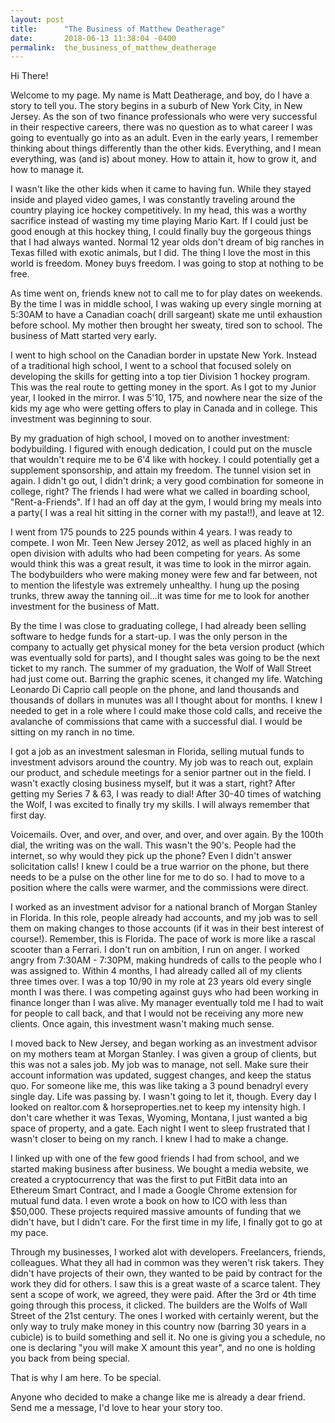 ```yaml
---
layout: post
title:      "The Business of Matthew Deatherage"
date:       2018-06-13 11:38:04 -0400
permalink:  the_business_of_matthew_deatherage
---
```



Hi There!

Welcome to my page. My name is Matt Deatherage, and boy, do I have a story to tell you. The story begins in a suburb of New York City, in New Jersey. As the son of two finance professionals who were very successful in their respective careers, there was no question as to what career I was going to eventually go into as an adult. Even in the early years,  I remember thinking about things differently than the other kids. Everything, and I mean everything, was (and is) about money. How to attain it, how to grow it, and how to manage it. 

I wasn't like the other kids when it came to having fun. While they stayed inside and played video games, I was constantly traveling around the country playing ice hockey competitively. In my head, this was a worthy sacrifice instead of wasting my time playing Mario Kart. If I could just be good enough at this hockey thing, I could finally buy the gorgeous things that I had always wanted. Normal 12 year olds don't dream of big ranches in Texas filled with exotic animals, but I did. The thing I love the most in this world is freedom. Money buys freedom. I was going to stop at nothing to be free.

As time went on, friends knew not to call me to for play dates on weekends. By the time I was in middle school, I was waking up every single morning at 5:30AM to have a Canadian coach( drill sargeant) skate me until exhaustion before school. My mother then brought her sweaty, tired son to school. The business of Matt started very early.

I went to high school on the Canadian border in upstate New York. Instead of a traditional high school, I went to a school that focused solely on developing the skills for getting into a top tier Division 1 hockey program. This was the real route to getting money in the sport. As I got to my Junior year, I looked in the mirror. I was 5'10, 175, and nowhere near the size of the kids my age who were getting offers to play in Canada and in college. This investment was beginning to sour. 

By my graduation of high school, I moved on to another investment: bodybuilding. I figured with enough dedication, I could put on the muscle that wouldn't require me to be 6'4 like with hockey. I could potentially get a supplement sponsorship, and attain my freedom. The tunnel vision set in again. I didn't go out, I didn't drink; a very good combination for someone in college, right? The friends I had were what we called in boarding school, "Rent-a-Friends". If I had an off day at the gym, I would bring my meals into a party( I was a real hit sitting in the corner with my pasta!!), and leave at 12.

I went from 175 pounds to 225 pounds within 4 years. I was ready to compete. I won Mr. Teen New Jersey 2012, as well as placed highly in an open division with adults who had been competing for years. As some would think this was a great result, it was time to look in the mirror again. The bodybuilders who were making money were few and far between, not to mention the lifestyle was extremely unhealthy. I hung up the posing trunks, threw away the tanning oil...it was time for me to look for another investment for the business of Matt.

By the time I was close to graduating college, I had already been selling software to hedge funds for a start-up. I was the only person in the company to actually get physical money for the beta version product (which was eventually sold for parts), and I thought sales was going to be the next ticket to my ranch. The summer of my graduation, the Wolf of Wall Street had just come out. Barring the graphic scenes, it changed my life. Watching Leonardo Di Caprio call people on the phone, and land thousands and thousands of dollars in munutes was all I thought about for months. I knew I needed to get in a role where I could make those cold calls, and receive the avalanche of commissions that came with a successful dial. I would be sitting on my ranch in no time.

I got a job as an investment salesman in Florida, selling mutual funds to investment advisors around the country. My job was to reach out, explain our product, and schedule meetings for a senior partner out in the field. I wasn't exactly closing business myself, but it was a start, right? After getting my Series 7 & 63, I was ready to dial! After 30-40 times of watching the Wolf, I was excited to finally try my skills. I will always remember that first day.

Voicemails. Over, and over, and over, and over, and over again. By the 100th dial, the writing was on the wall. This wasn't the 90's. People had the internet, so why would they pick up the phone? Even I didn't answer solicitation calls! I knew I could be a true warrior on the phone, but there needs to be a pulse on the other line for me to do so. I had to move to a position where the calls were warmer, and the commissions were direct. 

I worked as an investment advisor for a national branch of Morgan Stanley in Florida. In this role, people already had accounts, and my job was to sell them on making changes to those accounts (if it was in their best interest of course!). Remember, this is Florida. The pace of work is more like a rascal scooter than a Ferrari. I don't run on ambition, I run on anger. I worked angry from 7:30AM - 7:30PM, making hundreds of calls to the people who I was assigned to. Within 4 months, I had already called all of my clients three times over. I was a top 10/90 in my role at 23 years old every single month I was there. I  was competing against guys who had been working in finance longer than I was alive. My manager eventually told me I had to wait for people to call back, and that I would not be receiving any more new clients. Once again, this investment wasn't making much sense. 

I moved back to New Jersey, and began working as an investment advisor on my mothers team at Morgan Stanley. I was given a group of clients, but this was not a sales job. My job was to manage, not sell. Make sure their account information was updated, suggest changes, and keep the status quo. For someone like me, this was like taking a 3 pound benadryl every single day. Life was passing by. I wasn't going to let it, though. Every day I looked on realtor.com & horseproperties.net to keep my intensity high. I don't care whether it was Texas, Wyoming, Montana, I just wanted a big space of property, and a gate. Each night I went to sleep frustrated that I wasn't closer to being on my ranch. I knew I had to make a change.

I linked up with one of the few good friends I had from school, and we started making business after business. We bought a media website, we created a cryptocurrency that was the first to put FitBit data into an Ethereum Smart Contract, and I made a Google Chrome extension for mutual fund data. I even wrote a book on how to ICO with less than $50,000. These projects required massive amounts of funding that we didn't have, but I didn't care. For the first time in my life, I finally got to go at my pace. 

Through my businesses, I worked alot with developers. Freelancers, friends, colleagues. What they all had in common was they weren't risk takers. They didn't have projects of their own, they wanted to be paid by contract for the work they did for others. I saw this is a great waste of a scarce talent. They sent a scope of work, we agreed, they were paid. After the 3rd or 4th time going through this process, it clicked. The builders are the Wolfs of Wall Street of the 21st century. The ones I worked with certainly werent, but the only way to truly make money in this country now (barring 30 years in a cubicle) is to build something and sell it. No one is giving you a schedule, no one is declaring "you will make X amount this year", and no one is holding you back from being special. 


That is why I am here. To be special.


Anyone who decided to make a change like me is already a dear friend. Send me a message, I'd love to hear your story too. 



